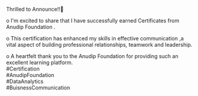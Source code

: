 
Thrilled to Announce!!💫   

o I'm excited to share that I have successfully earned  Certificates from Anudip Foundation .  

o This certification has enhanced my skills in effective communication ,a vital aspect of building professional relationships, teamwork and leadership.  

o A heartfelt thank you to the Anudip Foundation for providing such an excellent learning platform.  
     #Certification  
     #AnudipFoundation  
     #DataAnalytics  
     #BuisnessCommunication  
